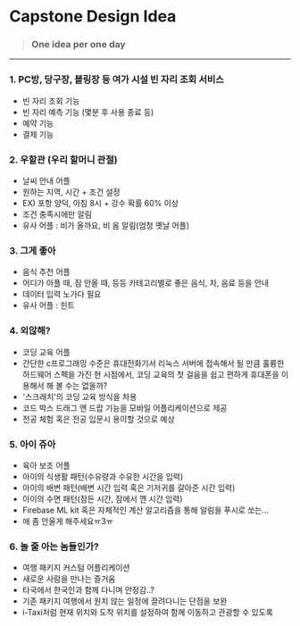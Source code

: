 # Capstone Design Idea
> ### One idea per one day
----

### 1. PC방, 당구장, 볼링장 등 여가 시설 빈 자리 조회 서비스
+ 빈 자리 조회 기능
+ 빈 자리 예측 기능 (몇분 후 사용 종료 등)
+ 예약 기능
+ 결제 기능 

### 2. 우할관 (우리 할머니 관절)
+ 날씨 안내 어플
+ 원하는 지역, 시간 + 조건 설정
+ EX) 포항 양덕, 아침 8시 + 강수 확률 60% 이상
+ 조건 충족시에만 알림
+ 유사 어플 : 비가 올까요, 비 옴 알림(엄청 옛날 어플)

### 3. 그게 좋아
+ 음식 추천 어플
+ 어디가 아플 때, 잠 안올 때, 등등 카테고리별로 좋은 음식, 차, 음료 등을 안내
+ 데이터 입력 노가다 필요
+ 유사 어플 : 힌트

### 4. 외않해?
+ 코딩 교육 어플
+ 간단한 c프로그래밍 수준은 휴대전화기서 리눅스 서버에 접속해서 될 만큼 훌륭한 하드웨어 스펙을 가진 현 시점에서, 코딩 교육의 첫 걸음을 쉽고 편하게 휴대폰을 이용해서 해 볼 수는 없을까?
+ '스크래치'의 코딩 교육 방식을 차용
+ 코드 박스 드래그 앤 드랍 기능을 모바일 어플리케이션으로 제공 
+ 전공 체험 혹은 전공 입문시 용이할 것으로 예상

### 5. 아이 쥬아
+ 육아 보조 어플
+ 아이의 식생활 패턴(수유량과 수유한 시간을 입력)
+ 아이의 배변 패턴(배변 시간 입력 혹은 기저귀를 갈아준 시간 입력)
+ 아이의 수면 패턴(잠든 시간, 잠에서 깬 시간 입력)
+ Firebase ML kit 혹은 자체적인 계산 알고리즘을 통해 알림을 푸시로 쏘는...
+ 애 좀 안울게 해주세요ㅠ3ㅠ

### 6. 놀 줄 아는 놈들인가?
+ 여행 패키지 커스텀 어플리케이션
+ 새로운 사람을 만나는 즐거움
+ 타국에서 한국인과 함께 다니며 안정감..?
+ 기존 패키지 여행에서 원치 않는 일정에 끌려다니는 단점을 보완
+ i-Taxi처럼 현재 위치와 도착 위치를 설정하여 함께 이동하고 관광할 수 있도록